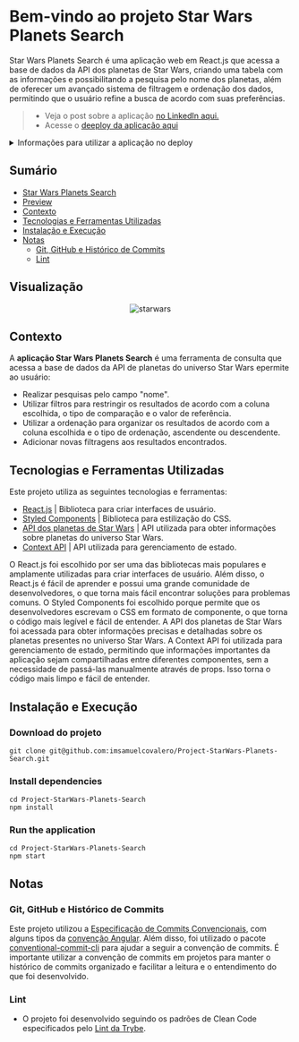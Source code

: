 # Bem-vindo ao projeto Star Wars Planets Search

Star Wars Planets Search é uma aplicação web em React.js que acessa a base de dados da API dos planetas de Star Wars, criando uma tabela com as informações e possibilitando a pesquisa pelo nome dos planetas, além de oferecer um avançado sistema de filtragem e ordenação dos dados, permitindo que o usuário refine a busca de acordo com suas preferências.
> - Veja o post sobre a aplicação [no LinkedIn aqui.](https://www.linkedin.com/posts/samuelcovalero_gotrybe-frontend-starwars-activity-6954944564864401408-OUO7?utm_source=share&utm_medium=member_desktop)
> - Acesse o [deeploy da aplicação aqui](https://project-star-wars-planets-search.vercel.app/)
<details>
<summary>Informações para utilizar a aplicação no deploy</summary><br>
 
 - Não precisa logar, basta acessar fazer as consultas.
 
</details>

## Sumário
- [Star Wars Planets Search](#bem-vindo-ao-projeto-star-wars-planets-search)
- [Preview](#preview)
- [Contexto](#contexto)
- [Tecnologias e Ferramentas Utilizadas](#tecnologias-e-ferramentas-utilizadas)
- [Instalação e Execução](#instalação-e-execução)
- [Notas](#notas)
  - [Git, GitHub e Histórico de Commits](#git-github-e-histórico-de-commits)
  - [Lint](#lint)

## Visualização

<div align="center">

![starwars ](https://user-images.githubusercontent.com/98184355/230398223-437e02ef-82b1-4cbb-8a58-096c88dc02c0.gif)

</div>
  
## Contexto

A __aplicação Star Wars Planets Search__ é uma ferramenta de consulta que acessa a base de dados da API de planetas do universo Star Wars epermite ao usuário:
- Realizar pesquisas pelo campo "nome".
- Utilizar filtros para restringir os resultados de acordo com a coluna escolhida, o tipo de comparação e o valor de referência.
- Utilizar a ordenação para organizar os resultados de acordo com a coluna escolhida e o tipo de ordenação, ascendente ou descendente.
- Adicionar novas filtragens aos resultados encontrados.

## Tecnologias e Ferramentas Utilizadas

Este projeto utiliza as seguintes tecnologias e ferramentas:

- [React.js](https://reactjs.org/docs/getting-started.html) | Biblioteca para criar interfaces de usuário.
- [Styled Components](https://styled-components.com/) | Biblioteca para estilização do CSS.
- [API dos planetas de Star Wars](https://swapi.dev/api/planets) | API utilizada para obter informações sobre planetas do universo Star Wars.
- [Context API](https://pt-br.reactjs.org/docs/context.html) | API utilizada para gerenciamento de estado.

O React.js foi escolhido por ser uma das bibliotecas mais populares e amplamente utilizadas para criar interfaces de usuário. Além disso, o React.js é fácil de aprender e possui uma grande comunidade de desenvolvedores, o que torna mais fácil encontrar soluções para problemas comuns. O Styled Components foi escolhido porque permite que os desenvolvedores escrevam o CSS em formato de componente, o que torna o código mais legível e fácil de entender. A API dos planetas de Star Wars foi acessada para obter informações precisas e detalhadas sobre os planetas presentes no universo Star Wars. A Context API foi utilizada para gerenciamento de estado, permitindo que informações importantes da aplicação sejam compartilhadas entre diferentes componentes, sem a necessidade de passá-las manualmente através de props. Isso torna o código mais limpo e fácil de entender.

## Instalação e Execução
### Download do projeto
```
git clone git@github.com:imsamuelcovalero/Project-StarWars-Planets-Search.git
```
### Install dependencies
```
cd Project-StarWars-Planets-Search
npm install
```
### Run the application
```
cd Project-StarWars-Planets-Search
npm start
```

## Notas
### Git, GitHub e Histórico de Commits
Este projeto utilizou a [Especificação de Commits Convencionais](https://www.conventionalcommits.org/en/v1.0.0/), com alguns tipos da [convenção Angular](https://github.com/angular/angular/blob/22b96b9/CONTRIBUTING.md#-commit-message-guidelines). Além disso, foi utilizado o pacote [conventional-commit-cli](https://www.npmjs.com/package/conventional-commit-cli) para ajudar a seguir a convenção de commits. É importante utilizar a convenção de commits em projetos para manter o histórico de commits organizado e facilitar a leitura e o entendimento do que foi desenvolvido.

### Lint
- O projeto foi desenvolvido seguindo os padrões de Clean Code especificados pelo [Lint da Trybe](https://github.com/betrybe/eslint-config-trybe).

